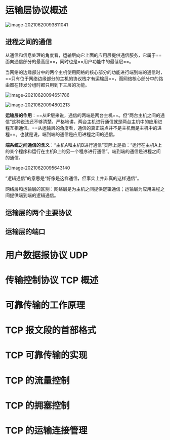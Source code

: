 #  运输层协议概述

![image-20210620093811041](https://note-java.oss-cn-beijing.aliyuncs.com/img/image-20210620093811041.png)

##  进程之间的通信

从通信和信息处理的角度看，运输层向它上面的应用层提供通信服务，它属于==面向通信部分的最高层==，同时也是==用户功能中的最低层==。

当网络的边缘部分中的两个主机使用网络的核心部分的功能进行端到端的通信时，==只有位于网络边缘部分的主机的协议栈才有运输层==，而网络核心部分中的路由器在转发分组时都只用到下三层的功能。

![image-20210620094651786](https://note-java.oss-cn-beijing.aliyuncs.com/img/image-20210620094651786.png)

![image-20210620094802213](https://note-java.oss-cn-beijing.aliyuncs.com/img/image-20210620094802213.png)

**运输层的作用**：==从IP层来说，通信的两端是两台主机==。但“两台主机之间的通信”这种说法还不够清楚。严格地讲，两台主机进行通信就是两台主机中的应用进程互相通信。==从运输层的角度看，通信的真正端点并不是主机而是主机中的进程==。也就是说，端到端的通信是应用进程之间的通信。

**端系统之间通信的含义**：“主机A和主机B进行通信”实际上是指：“运行在主机A上的某个程序和运行在主机B上的另一个程序进行通信”。端到端的通信是进程之间的通信。

![image-20210620095643140](https://note-java.oss-cn-beijing.aliyuncs.com/img/image-20210620095643140.png)

“逻辑通信”的意思是“好像是这样通信，但事实上并非真的这样通信”。

网络层和运输层的区别：网络层是为主机之间提供逻辑通信；运输层为应用进程之间提供端到端的逻辑通信。

## 运输层的两个主要协议

## 运输层的端口

#  用户数据报协议 UDP

# 传输控制协议 TCP 概述

# 可靠传输的工作原理

# TCP 报文段的首部格式

# TCP 可靠传输的实现

# TCP 的流量控制

# TCP 的拥塞控制

# TCP 的运输连接管理